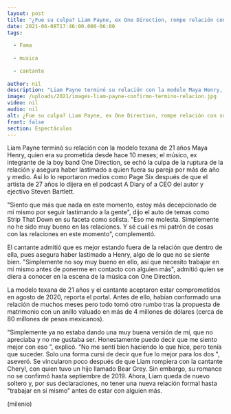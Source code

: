 ```yaml
---
layout: post
title: "¿Fue su culpa? Liam Payne, ex One Direction, rompe relación con su prometida Maya Henry"
date: 2021-06-08T17:46:00.000-06:00
tags:
  
  - Fama
  
  - musica
  
  - cantante
  
author: nil
description: "Liam Payne terminó su relación con la modelo Maya Henry, con quien estaba comprometida desde hace 10 meses. "
image: /uploads/2021/images-liam-payne-confirmo-termino-relacion.jpg
video: nil
audio: nil
alt: ¿Fue su culpa? Liam Payne, ex One Direction, rompe relación con su prometida Maya Henry
front: false
section: Espectáculos
---
```


Liam Payne terminó su relación con la modelo texana de 21 años Maya Henry, quien era su prometida desde hace 10 meses; el músico, ex integrante de la boy band One Direction, se echó la culpa de la ruptura de la relación y asegura haber lastimado a quien fuera su pareja por más de año y medio. Así lo lo reportaron medios como Page Six después de que el artista de 27 años lo dijera en el podcast A Diary of a CEO del autor y ejectivo Steven Bartlett. 

"Siento que más que nada en este momento, estoy más decepcionado de mí mismo por seguir lastimando a la gente", dijo el auto de temas como Strip That Down en su faceta como solista. "Eso me molesta. Simplemente no he sido muy bueno en las relaciones. Y sé cuál es mi patrón de cosas con las relaciones en este momento", complementó. 

El cantante admitió que es mejor estando fuera de la relación que dentro de ella, pues asegura haber lastimado a Henry, algo de lo que no se siente bien. "Simplemente no soy muy bueno en ello, así que necesito trabajar en mí mismo antes de ponerme en contacto con alguien más", admitió quien se diera a conocer en la escena de la música con One Direction. 

La modelo texana de 21 años y el cantante aceptaron estar comprometidos en agosto de 2020, reporta el portal. Antes de ello, habían conformado una relación de muchos meses pero todo tomó otro rumbo tras la propuesta de matrimonio con un anillo valuado en más de 4 millones de dólares (cerca de 80 millones de pesos mexicanos). 

“Simplemente ya no estaba dando una muy buena versión de mí, que no apreciaba y no me gustaba ser. Honestamente puedo decir que me siento mejor con eso ”, explicó. “No me sentí bien haciendo lo que hice, pero tenía que suceder. Solo una forma cursi de decir que fue lo mejor para los dos ", aseveró. 
Se vincularon poco después de que Liam rompiera con la cantante Cheryl, con quien tuvo un hijo llamado Bear Grey. Sin embargo, su romance no se confirmó hasta septiembre de 2019. Ahora, Liam queda de nuevo soltero y, por sus declaraciones, no tener una nueva relación formal hasta "trabajar en sí mismo" antes de estar con alguien más. 

(milenio)